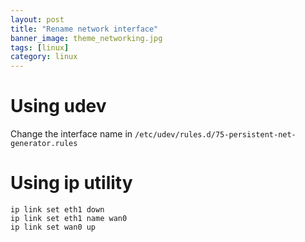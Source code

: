 ```yaml
---
layout: post
title: "Rename network interface"
banner_image: theme_networking.jpg
tags: [linux]
category: linux
---
```


# Using udev

Change the interface name in `/etc/udev/rules.d/75-persistent-net-generator.rules`

# Using ip utility

```
ip link set eth1 down
ip link set eth1 name wan0
ip link set wan0 up
```
